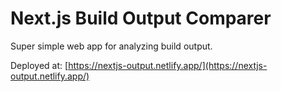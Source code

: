 # Next.js Build Output Comparer

Super simple web app for analyzing build output.

Deployed at: [https://nextjs-output.netlify.app/](https://nextjs-output.netlify.app/)
